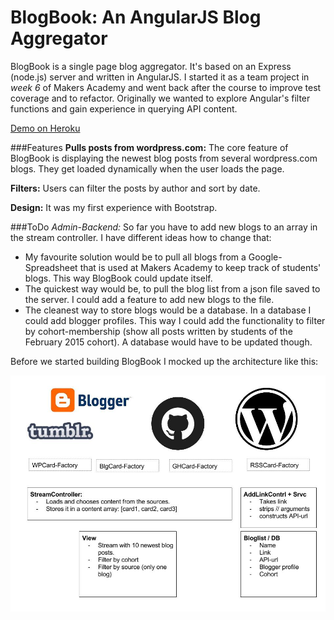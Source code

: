 # BlogBook: An AngularJS Blog Aggregator

BlogBook is a single page blog aggregator. It's based on an Express (node.js) server and written in AngularJS. I started it as a team project in *week 6* of Makers Academy and went back after the course to improve test coverage and to refactor. Originally we wanted to explore Angular's filter functions and gain experience in querying API content.

[Demo on Heroku](http://makers-blogbook.herokuapp.com/)

###Features
**Pulls posts from wordpress.com:** The core feature of BlogBook is displaying the newest blog posts from several wordpress.com blogs. They get loaded dynamically when the user loads the page.

**Filters:** Users can filter the posts by author and sort by date.

**Design:** It was my first experience with Bootstrap.

###ToDo
*Admin-Backend:* So far you have to add new blogs to an array in the stream controller. I have different ideas how to change that:
  - My favourite solution would be to pull all blogs from a Google-Spreadsheet that is used at Makers Academy to keep track of students' blogs. This way BlogBook could update itself.
  - The quickest way would be, to pull the blog list from a json file saved to the server. I could add a feature to add new blogs to the file.
  - The cleanest way to store blogs would be a database. In a database I could add blogger profiles. This way I could add the functionality to filter by cohort-membership (show all posts written by students of the February 2015 cohort). A database would have to be updated though.


Before we started building BlogBook I mocked up the architecture like this:

![BlogBook Architecture](/public/BlogBookArchitecture.jpg "BlogBook Architecture")
